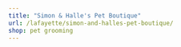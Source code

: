 ```yaml
---
title: "Simon & Halle's Pet Boutique"
url: /lafayette/simon-and-halles-pet-boutique/
shop: pet grooming
---
```

